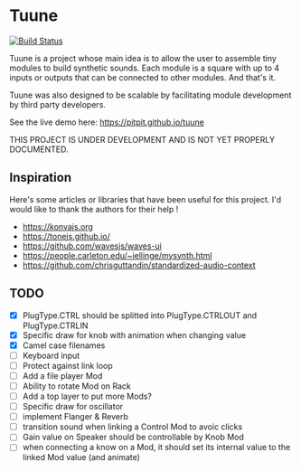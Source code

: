 # Tuune

[![Build Status](https://travis-ci.com/pitpit/tuune.svg?branch=master)](https://travis-ci.com/pitpit/tuune)

Tuune is a project whose main idea is to allow the user to assemble tiny modules to build synthetic sounds.
Each module is a square with up to 4 inputs or outputs that can be connected to other modules.
And that's it.

Tuune was also designed to be scalable by facilitating module development
by third party developers.

See the live demo here: https://pitpit.github.io/tuune

THIS PROJECT IS UNDER DEVELOPMENT AND IS NOT YET PROPERLY DOCUMENTED.

## Inspiration

Here's some articles or libraries that have been useful for this project.
I'd would like to thank the authors for their help !

* https://konvajs.org
* https://tonejs.github.io/
* https://github.com/wavesjs/waves-ui
* https://people.carleton.edu/~jellinge/mysynth.html
* https://github.com/chrisguttandin/standardized-audio-context

## TODO

- [X] PlugType.CTRL should be splitted into PlugType.CTRLOUT and  PlugType.CTRLIN
- [X] Specific draw for knob with animation when changing value
- [X] Camel case filenames
- [ ] Keyboard input
- [ ] Protect against link loop
- [ ] Add a file player Mod
- [ ] Ability to rotate Mod on Rack
- [ ] Add a top layer to put more Mods?
- [ ] Specific draw for oscillator
- [ ] implement Flanger & Reverb
- [ ] transition sound when linking a Control Mod to avoic clicks
- [ ] Gain value on Speaker should be controllable by Knob Mod
- [ ] when connecting a know on a Mod, it should set its internal value to the linked Mod value (and animate)
